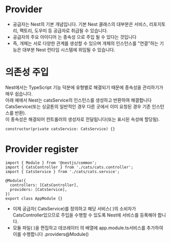 # Provider
- 공급자는 Nest의 기본 개념입니다. 기본 Nest 클래스의 대부분은 서비스, 리포지토리, 팩토리, 도우미 등 공급자로 취급될 수 있습니다. 
- 공급자의 주요 아이디어 는 종속성 으로 주입 될 수 있다는 것입니다
- 즉, 개체는 서로 다양한 관계를 생성할 수 있으며 개체의 인스턴스를 "연결"하는 기능은 대부분 Nest 런타임 시스템에 위임될 수 있습니다.

# 의존성 주입
Nest에서는 TypeScript 기능 덕분에 유형별로 해결되기 때문에 종속성을 관리하기가 매우 쉽습니다.     
아래 예에서 Nest는 catsService의 인스턴스를 생성하고 반환하여 해결합니다 CatsService(또는 싱글톤의 일반적인 경우 다른 곳에서 이미 요청된 경우 기존 인스턴스를 반환).    
이 종속성은 해결되어 컨트롤러의 생성자로 전달됩니다(또는 표시된 속성에 할당됨).    
```
constructor(private catsService: CatsService) {}
```

# Provider register
```
import { Module } from '@nestjs/common';
import { CatsController } from './cats/cats.controller';
import { CatsService } from './cats/cats.service';

@Module({
  controllers: [CatsController],
  providers: [CatsService],
})
export class AppModule {}
```
- 이제 공급자( CatsService)를 정의하고 해당 서비스( )의 소비자가 CatsController있으므로 주입을 수행할 수 있도록 Nest에 서비스를 등록해야 합니다.
- 모듈 파일( )을 편집하고 데코레이터 의 배열에 app.module.ts서비스를 추가하여 이를 수행합니다 .providers@Module()
